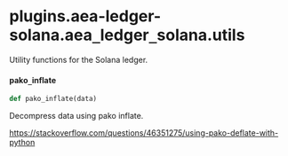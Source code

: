 <a id="plugins.aea-ledger-solana.aea_ledger_solana.utils"></a>

# plugins.aea-ledger-solana.aea`_`ledger`_`solana.utils

Utility functions for the Solana ledger.

<a id="plugins.aea-ledger-solana.aea_ledger_solana.utils.pako_inflate"></a>

#### pako`_`inflate

```python
def pako_inflate(data)
```

Decompress data using pako inflate.

https://stackoverflow.com/questions/46351275/using-pako-deflate-with-python

